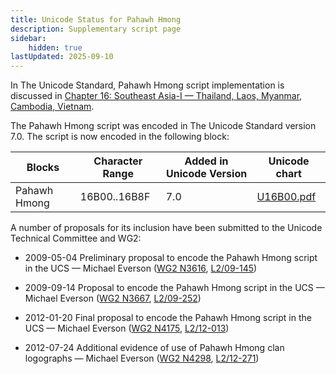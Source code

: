 ```yaml
---
title: Unicode Status for Pahawh Hmong
description: Supplementary script page
sidebar:
    hidden: true
lastUpdated: 2025-09-10
---
```


In The Unicode Standard, Pahawh Hmong script implementation is discussed in [Chapter 16: Southeast Asia-I — Thailand, Laos, Myanmar, Cambodia, Vietnam](https://www.unicode.org/versions/latest/core-spec/chapter-16/#G68320).

[comment]: # (end of intro)

[comment]: # (start of blocks)

The Pahawh Hmong script was encoded in The Unicode Standard version 7.0. The script is now encoded in the following block:

| Blocks | Character Range | Added in Unicode Version | Unicode chart |
| ------ | --------------- | ------------------------ | ------------- |
| Pahawh Hmong | 16B00..16B8F | 7.0 | [U16B00.pdf](http://www.unicode.org/charts/PDF/U16B00.pdf) |

[comment]: # (end of blocks)

[comment]: # (start of chars)



[comment]: # (end of chars)

[comment]: # (start of rest)

A number of proposals for its inclusion have been submitted to the Unicode Technical Committee and WG2:

- 2009-05-04 Preliminary proposal to encode the Pahawh Hmong script in the UCS — Michael Everson ([WG2 N3616](https://www.unicode.org/wg2/docs/n3616.pdf), [L2/09-145](http://www.unicode.org/cgi-bin/GetMatchingDocs.pl?L2/09-145))

- 2009-09-14 Proposal to encode the Pahawh Hmong script in the UCS — Michael Everson ([WG2 N3667](https://www.unicode.org/wg2/docs/n3667.pdf), [L2/09-252](http://www.unicode.org/cgi-bin/GetMatchingDocs.pl?L2/09-252))

- 2012-01-20 Final proposal to encode the Pahawh Hmong script in the UCS — Michael Everson  ([WG2 N4175](https://www.unicode.org/wg2/docs/n4175.pdf), [L2/12-013](http://www.unicode.org/cgi-bin/GetMatchingDocs.pl?L2/12-013))

- 2012-07-24 Additional evidence of use of Pahawh Hmong clan logographs — Michael Everson ([WG2 N4298](https://www.unicode.org/wg2/docs/n4298.pdf), [L2/12-271](http://www.unicode.org/cgi-bin/GetMatchingDocs.pl?L2/12-271))
